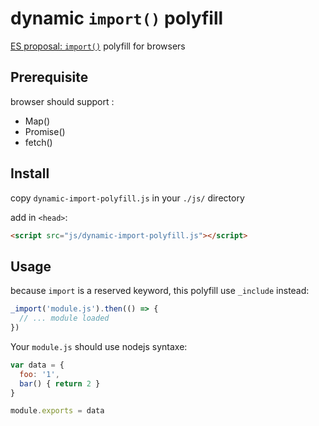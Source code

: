 # dynamic `import()` polyfill

[ES proposal: `import()`](https://github.com/tc39/proposal-dynamic-import) polyfill for browsers

## Prerequisite

browser should support :

* Map()
* Promise()
* fetch()

## Install

copy `dynamic-import-polyfill.js` in your `./js/` directory

add in `<head>`:

```html
<script src="js/dynamic-import-polyfill.js"></script>
```

## Usage

because `import` is a reserved keyword, this polyfill use `_include` instead:

```javascript
_import('module.js').then(() => {
  // ... module loaded
})
```

Your `module.js` should use nodejs syntaxe:

```javascript
var data = {
  foo: '1',
  bar() { return 2 }
}

module.exports = data
```
